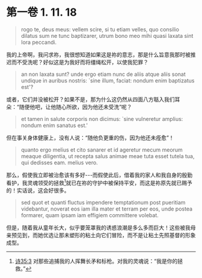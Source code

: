 # 第一卷 1. 11. 18

> rogo te, deus meus: vellem scire, si tu etiam velles, quo consilio dilatus sum ne tunc baptizarer, utrum bono meo mihi quasi laxata sint lora peccandi.

我的上帝啊，我问求祢，我很想知道如果这是祢的意志，那是什么旨意我那时被推迟而不受洗呢？好似这是为我好而将缰绳松开，以使我犯罪？

> an non laxata sunt? unde ergo etiam nunc de aliis atque aliis sonat undique in auribus nostris: `sine illum, faciat: nondum enim baptizatus est'?

或者，它们并没被松开？如果不是，那为什么这仍然从四面八方聒入我们耳朵：“随便他吧，让他随心所欲，因为他还未受洗”呢？

> et tamen in salute corporis non dicimus: `sine vulneretur amplius: nondum enim sanatus est.'

但在事关身体健康上，没有人说：“随他负更重的伤，因为他还未痊愈”！

> quanto ergo melius et cito sanarer et id ageretur mecum meorum meaque diligentia, ut recepta salus animae meae tuta esset tutela tua, qui dedisses eam. melius vero.

那么，假使我立即被治愈该有多好---而假使此后，借着我的家人和我自身的殷勤看护，我灵魂领受的拯救[^1]就已在祢的守护中被保持平安，而这是祢原先就已赐予的！实话说，这会好很多。

[^1]: [诗35:3](https://biblehub.com/psalms/35-3.htm) 对那些追捕我的人挥舞长矛和标枪。对我的灵魂说：“我是你的拯救。”

> sed quot et quanti fluctus impendere temptationum post pueritiam videbantur, noverat eos iam illa mater et terram per eos, unde postea formarer, quam ipsam iam effigiem committere volebat.

但是，随着我从童年长大，似乎要笼罩我的诱惑浪潮是多么多而巨大！这些被我母亲预见到，而她优选让那未塑形的粘土向它们冒险，而不是让粘土先照基督的形象成型。